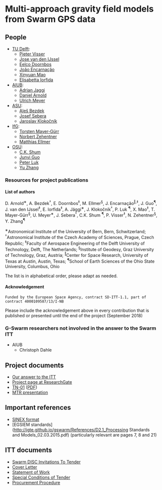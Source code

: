 # Multi-approach gravity field models from Swarm GPS data

## People

- [TU Delft](http://www.lr.tudelft.nl/en/organisation/departments/space-engineering/astrodynamics-and-space-missions/people/):
  - [Pieter Visser](https://www.tudelft.nl/en/staff/p.n.a.m.visser/)
  - [Jose van den IJssel](https://www.tudelft.nl/en/staff/j.a.a.vandenijssel/)
  - [Eelco Doornbos](https://www.tudelft.nl/en/staff/e.n.doornbos/)
  - [João Encarnação](https://directory.utexas.edu/index.php?q=encarnacao&scope=all&i=2)
  - [Xinyuan Mao](https://www.tudelft.nl/en/staff/x.mao/)
  - [Elisabetta Iorfida](https://www.tudelft.nl/staff/e.iorfida/)
- [AIUB](http://www.aiub.unibe.ch/about_us/team/index_eng.html):
  - [Adrian Jaggi](http://www.aiub.unibe.ch/ueber_uns/personen/prof_dr_jaeggi_adrian/index_ger.html)
  - [Daniel Arnold](http://www.aiub.unibe.ch/ueber_uns/personen/dr_arnold_daniel/index_ger.html)
  - [Ulrich Meyer](http://www.aiub.unibe.ch/ueber_uns/personen/dr_meyer_ulrich/index_ger.html)
- [ASU](http://galaxy.asu.cas.cz/planets/index.php?page=people):
  - [Aleš Bezdek](http://www1.asu.cas.cz/person/bezdek.html)
  - [Josef Sebera](https://scholar.google.cz/citations?user=uCceqE8AAAAJ)
  - [Jaroslav Klokočník](http://www1.asu.cas.cz/person/klokocnik.html)
- [IfG](https://www.tugraz.at/institute/ifg/institute/team/):
  - [Torsten Mayer-Gürr](https://online.tugraz.at/tug_online/visitenkarte.show_vcard?pPersonenGruppe=3&pPersonenId=ADD0610FA1295423)
  - [Norbert Zehentner](https://online.tugraz.at/tug_online/visitenkarte.show_vcard?pPersonenGruppe=3&pPersonenId=F57785AFEDC61EF9)
  - [Matthias Ellmer](https://online.tugraz.at/tug_online/visitenkarte.show_vcard?pPersonenGruppe=3&pPersonenId=4FA7CD7854879AF5)
- [OSU](https://earthsciences.osu.edu/directory):
  - [C.K. Shum](https://earthsciences.osu.edu/people/shum.3)
  - [Junyi Guo](https://earthsciences.osu.edu/people/guo.81)
  - [Peter Luk](https://earthsciences.osu.edu/people/luk.8)
  - [Yu Zhang](https://earthsciences.osu.edu/people/zhang.6345)


### Resources for project publications

#### List of authors 

D. Arnold<sup>&lowast;</sup>,
A. Bezdek<sup>&dagger;</sup>,
E. Doornbos<sup>&Dagger;</sup>,
M. Ellmer<sup>&sect;</sup>,
J. Encarnação<sup>&#8214;,&Dagger;</sup>,
J. Guo<sup>&para;</sup>,
J. van den IJssel<sup>&Dagger;</sup>,
E. Iorfida<sup>&Dagger;</sup>,
A. Jäggi<sup>&lowast;</sup>,
J. Klokočník<sup>&dagger;</sup>,
P. Luk <sup>&para;</sup>,
X. Mao<sup>&Dagger;</sup>,
T. Mayer-Gürr<sup>&sect;</sup>,
U. Meyer<sup>&lowast;</sup>,
J. Sebera<sup>&dagger;</sup>,
C.K. Shum <sup>&para;</sup>,
P. Visser<sup>&Dagger;</sup>,
N. Zehentner<sup>&sect;</sup>,
Y. Zhang<sup>&para;</sup>
           
<sup>&lowast;</sup>Astronomical Institute of the University of Bern, Bern, Schwitzerland;
<sup>&dagger;</sup>Astronomical Institute of the Czech Academy of Sciences, Prague, Czech Republic;
<sup>&Dagger;</sup>Faculty of Aerospace Engineering of the Delft University of Technology, Delft, The Netherlands;
<sup>&sect;</sup>Institute of Geodesy, Graz University of Technology, Graz, Austria;
<sup>&#8214;</sup>Center for Space Research, University of Texas at Austin, Austin, Texas;
<sup>&para;</sup>School of Earth Sciences of the Ohio State University, Columbus, Ohio

The list is in alphabetical order, please adapt as needed.

#### Acknowledgement 

`Funded by the European Space Agency, contract SD-ITT-1.1, part of contract 4000109587/13/I-NB`

Please include the acknowledgement above in every contribution that is published or presented until the end of the project (September 2018)

### G-Swarm researchers not involved in the answer to the Swarm ITT

- AIUB
  - Christoph Dahle


## Project documents

- [Our answer to the ITT](http://jgte.github.io/gswarm/swarmITT_html.html)
- [Project page at ResearchGate](https://www.researchgate.net/project/Multi-approach-gravity-field-models-from-Swarm-GPS-data)
- [TN-01](http://jgte.github.io/gswarm/TN-01/TN-01_html.html) ([PDF](http://jgte.github.io/gswarm/TN-01/TN-01.pdf))
- [MTR presentation](http://jgte.github.io/gswarm/SW_HO_TUD_GS_0001_WP200-complete.pptx)

## Important references

- [SINEX format](http://jgte.github.io/gswarm/SINEX/)
- [EGSIEM standards](http://jgte.github.io/gswarm/References/D2.1_Processing Standards and Models_02.03.2015.pdf) (particularly relevant are pages 7, 8 and 21)

## ITT documents

- [Swarm DISC Invitations To Tender](http://www.space.dtu.dk/english/research/projects/project-descriptions/swarm/swarm_disc_itts)
- [Cover Letter](http://www.space.dtu.dk/english/-/media/Institutter/Space/forskning/projekter/swarm/SwarmDISC/SD-ITT-1_1/SW-CL-DTU-GS-111_Cover_letter_ITT_1_1_rev2.ashx?la=da)
- [Statement of Work](http://www.space.dtu.dk/english/-/media/Institutter/Space/forskning/projekter/swarm/SwarmDISC/SD-ITT-1_1/SW-SW-DTU-GS-111_ITT1-1_SoW.ashx?la=da)
- [Special Conditions of Tender](http://www.space.dtu.dk/english/-/media/Institutter/Space/forskning/projekter/swarm/SwarmDISC/SD-ITT-1_1/SW-TC-DTU-GS-111_ITT1-1_Special_Conditions_of_Tender.ashx?la=da)
- [Procurement Procedure](http://www.space.dtu.dk/english/-/media/Institutter/Space/forskning/projekter/swarm/SwarmDISC/SW-RS-DTU-GS-003_1B_Procurement_Procedure.ashx?la=da)



